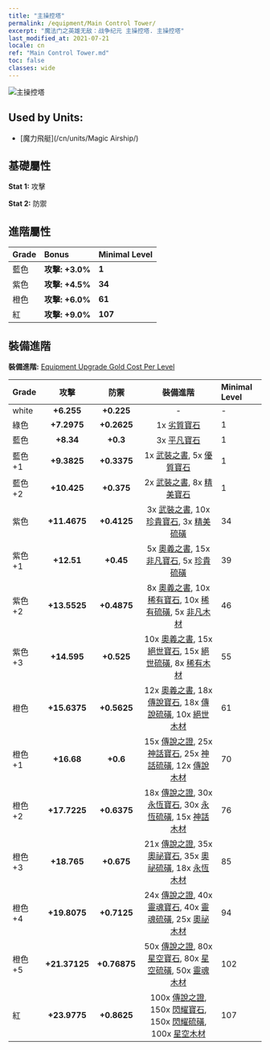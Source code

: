 ```yaml
---
title: "主操控塔"
permalink: /equipment/Main Control Tower/
excerpt: "魔法门之英雄无敌：战争纪元 主操控塔. 主操控塔"
last_modified_at: 2021-07-21
locale: cn
ref: "Main Control Tower.md"
toc: false
classes: wide
---
```


  ![主操控塔](/images/e/e_6083.png)

## Used by Units:

* [魔力飛艇](/cn/units/Magic Airship/) 


## 基礎屬性
 **Stat 1:** 攻擊

 **Stat 2:** 防禦

## 進階屬性

  |     Grade    |   Bonus | Minimal Level | 
  |:-------------|:--------|:--------------| 
  | 藍色 | **攻擊: +3.0%** | **1** | 
  | 紫色 | **攻擊: +4.5%** | **34** | 
  | 橙色 | **攻擊: +6.0%** | **61** | 
  | 紅 | **攻擊: +9.0%** | **107** | 


## 裝備進階
 **裝備進階:** [Equipment Upgrade Gold Cost Per Level](/equipment/EquipmentUpgradeCostPerLevel/) 

  |          Grade      | 攻擊 | 防禦 | 裝備進階 | Minimal Level |
  |:--------------------|:---------:|:---------:|:----------------:|:--------------|
  | white | **+6.255** | **+0.225** | - | - |
  | 綠色 | **+7.2975** | **+0.2625** | 1x [劣質寶石](/cn/Items/mat_4/) | 1 |
  | 藍色 | **+8.34** | **+0.3** | 3x [平凡寶石](/cn/Items/mat_10/) | 1 |
  | 藍色 +1 | **+9.3825** | **+0.3375** | 1x [武裝之書](/cn/Items/mat_18/), 5x [優質寶石](/cn/Items/mat_16/) | 1 |
  | 藍色 +2 | **+10.425** | **+0.375** | 2x [武裝之書](/cn/Items/mat_25/), 8x [精美寶石](/cn/Items/mat_23/) | 1 |
  | 紫色 | **+11.4675** | **+0.4125** | 3x [武裝之書](/cn/Items/mat_32/), 10x [珍貴寶石](/cn/Items/mat_30/), 3x [精美硫磺](/cn/Items/mat_22/) | 34 |
  | 紫色 +1 | **+12.51** | **+0.45** | 5x [奧義之書](/cn/Items/mat_39/), 15x [非凡寶石](/cn/Items/mat_37/), 5x [珍貴硫磺](/cn/Items/mat_29/) | 39 |
  | 紫色 +2 | **+13.5525** | **+0.4875** | 8x [奧義之書](/cn/Items/mat_46/), 10x [稀有寶石](/cn/Items/mat_44/), 10x [稀有硫磺](/cn/Items/mat_43/), 5x [非凡木材](/cn/Items/mat_34/) | 46 |
  | 紫色 +3 | **+14.595** | **+0.525** | 10x [奧義之書](/cn/Items/mat_53/), 15x [絕世寶石](/cn/Items/mat_51/), 15x [絕世硫磺](/cn/Items/mat_50/), 8x [稀有木材](/cn/Items/mat_41/) | 55 |
  | 橙色 | **+15.6375** | **+0.5625** | 12x [奧義之書](/cn/Items/mat_60/), 18x [傳說寶石](/cn/Items/mat_58/), 18x [傳說硫磺](/cn/Items/mat_57/), 10x [絕世木材](/cn/Items/mat_48/) | 61 |
  | 橙色 +1 | **+16.68** | **+0.6** | 15x [傳說之證](/cn/Items/mat_67/), 25x [神話寶石](/cn/Items/mat_65/), 25x [神話硫磺](/cn/Items/mat_64/), 12x [傳說木材](/cn/Items/mat_55/) | 70 |
  | 橙色 +2 | **+17.7225** | **+0.6375** | 18x [傳說之證](/cn/Items/mat_74/), 30x [永恆寶石](/cn/Items/mat_72/), 30x [永恆硫磺](/cn/Items/mat_71/), 15x [神話木材](/cn/Items/mat_62/) | 76 |
  | 橙色 +3 | **+18.765** | **+0.675** | 21x [傳說之證](/cn/Items/mat_81/), 35x [奧祕寶石](/cn/Items/mat_79/), 35x [奧祕硫磺](/cn/Items/mat_78/), 18x [永恆木材](/cn/Items/mat_69/) | 85 |
  | 橙色 +4 | **+19.8075** | **+0.7125** | 24x [傳說之證](/cn/Items/mat_88/), 40x [靈魂寶石](/cn/Items/mat_86/), 40x [靈魂硫磺](/cn/Items/mat_85/), 25x [奧祕木材](/cn/Items/mat_76/) | 94 |
  | 橙色 +5 | **+21.37125** | **+0.76875** | 50x [傳說之證](/cn/Items/mat_95/), 80x [星空寶石](/cn/Items/mat_93/), 80x [星空硫磺](/cn/Items/mat_92/), 50x [靈魂木材](/cn/Items/mat_83/) | 102 |
  | 紅 | **+23.9775** | **+0.8625** | 100x [傳說之證](/cn/Items/mat_102/), 150x [閃耀寶石](/cn/Items/mat_100/), 150x [閃耀硫磺](/cn/Items/mat_99/), 100x [星空木材](/cn/Items/mat_90/) | 107 |

